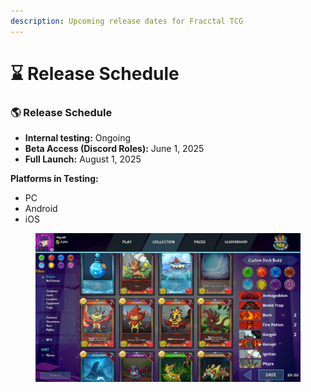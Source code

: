 ```yaml
---
description: Upcoming release dates for Fracctal TCG
---
```


# ⌛ Release Schedule

### 🌎 Release Schedule

* **Internal testing:** Ongoing
* **Beta Access (Discord Roles):** June 1, 2025
* **Full Launch:** August 1, 2025

**Platforms in Testing:**

* PC
* Android
* iOS

<figure><img src="../.gitbook/assets/image (11).png" alt=""><figcaption></figcaption></figure>
